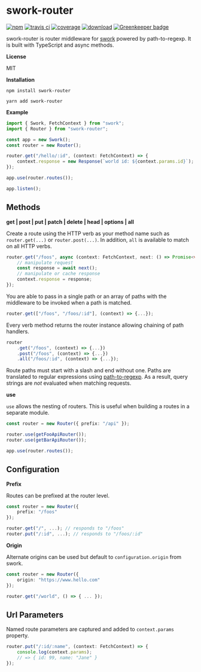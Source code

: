 # swork-router

[![npm](https://img.shields.io/npm/v/swork-router)](https://www.npmjs.com/package/swork-router) [![travis ci](https://travis-ci.org/justin-lee-collins/swork-router.svg?branch=master)](https://travis-ci.org/justin-lee-collins/swork-router.svg?branch=master) [![coverage](https://img.shields.io/coveralls/github/justin-lee-collins/swork-router)](https://img.shields.io/coveralls/github/justin-lee-collins/swork-router) [![download](https://img.shields.io/npm/dw/swork-router)](https://img.shields.io/npm/dw/swork-router) [![Greenkeeper badge](https://badges.greenkeeper.io/justin-lee-collins/swork-router.svg)](https://greenkeeper.io/)

swork-router is router middleware for [swork](https://www.npmjs.com/package/swork) powered by path-to-regexp. It is built with TypeScript and async methods.

**License** 

MIT

**Installation**

`npm install swork-router`

`yarn add swork-router`

**Example**

```ts
import { Swork, FetchContext } from "swork";
import { Router } from "swork-router";

const app = new Swork();
const router = new Router();

router.get("/hello/:id", (context: FetchContext) => {
    context.response = new Response(`world id: ${context.params.id}`);
});

app.use(router.routes());

app.listen();
```

## Methods

**get | post | put | patch | delete | head | options | all**

Create a route using the HTTP verb as your method name such as `router.get(...)` or `router.post(...)`. In addition, `all` is available to match on all HTTP verbs.

```ts
router.get("/foos", async (context: FetchContext, next: () => Promise<void>) => {
    // manipulate request
    const response = await next();
    // manipulate or cache response
    context.response = response;
});
```

You are able to pass in a single path or an array of paths with the middleware to be invoked when a path is matched.

```ts
router.get(["/foos", "/foos/:id"], (context) => {...});
```

Every verb method returns the router instance allowing chaining of path handlers.

```ts
router
    .get("/foos", (context) => {...})
    .post("/foos", (context) => {...})
    .all("/foos/:id", (context) => {...});
```

Route paths must start with a slash and end without one. Paths are translated to regular expressions using [path-to-regexp](https://www.npmjs.com/package/path-to-regexp). As a result, query strings are *not* evaluated when matching requests.

**use**

`use` allows the nesting of routers. This is useful when building a routes in a separate module.

```ts
const router = new Router({ prefix: "/api" });

router.use(getFooApiRouter());
router.use(getBarApiRouter());

app.use(router.routes());
```

## Configuration

**Prefix**

Routes can be prefixed at the router level.

```ts
const router = new Router({
    prefix: "/foos"
});

router.get("/", ...); // responds to "/foos"
router.put("/:id", ...); // responds to "/foos/:id"
```

**Origin**

Alternate origins can be used but default to `configuration.origin` from swork.

```ts
const router = new Router({
    origin: "https://www.hello.com"
});

router.get("/world", () => { ... });
```

## Url Parameters

Named route parameters are captured and added to `context.params` property.

```ts
router.put("/:id/:name", (context: FetchContext) => {
    console.log(context.params);
    // => { id: 99, name: "Jane" }
});
```

